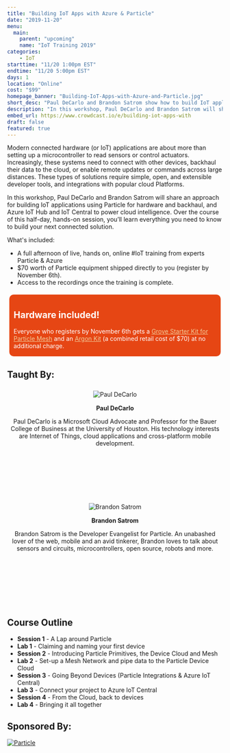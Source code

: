 ```yaml
---
title: "Building IoT Apps with Azure & Particle"
date: "2019-11-20"
menu:
  main:
    parent: "upcoming"
    name: "IoT Training 2019"
categories:
    - IoT
starttime: "11/20 1:00pm EST"
endtime: "11/20 5:00pm EST"
days: 1
location: "Online"
cost: "$99"
homepage_banner: "Building-IoT-Apps-with-Azure-and-Particle.jpg"
short_desc: "Paul DeCarlo and Brandon Satrom show how to build IoT applications using Particle devices and Azure IoT Hub and IoT Central for cloud intelligence."
description: "In this workshop, Paul DeCarlo and Brandon Satrom will share one approach for building IoT applications: using Particle for hardware and backhaul, and Azure IoT Hub and IoT Central to power cloud intelligence."
embed_url: https://www.crowdcast.io/e/building-iot-apps-with
draft: false
featured: true
---
```


<style>
.speaker {
    text-align: center;
    margin: 25px 0 0 0;
}
.speaker h4 {
    margin-top: 15px;
    margin-bottom: 5px;
}
.speaker p {
    margin-bottom: 5px;
    text-transform: none;
}
.speaker img:hover {
    opacity: .7;
}
.speaker .speaker-bio {
    min-height: 125px;
}
.social-block {
    list-style-type: none;
    padding: 0;
}
.social-block li {
    display: inline-block;
}
.social-block li a {
    display: inline-block;
    height: 32px;
    width: 32px;
    color: #4e4e4e;
}
.social-block li a i {
    font-size: 1.5em;
}
.social-block li a:hover, .social-block li a:focus {
    color: #000;
}
</style>

Modern connected hardware (or IoT) applications are about more than setting up a microcontroller to read sensors or control actuators. Increasingly, these systems need to connect with other devices, backhaul their data to the cloud, or enable remote updates or commands across large distances. These types of solutions require simple, open, and extensible developer tools, and integrations with popular cloud Platforms.

In this workshop, Paul DeCarlo and Brandon Satrom will share an approach for building IoT applications using Particle for hardware and backhaul, and Azure IoT Hub and IoT Central to power cloud intelligence. Over the course of this half-day, hands-on session, you’ll learn everything you need to know to build your next connected solution.

What's included:

* A full afternoon of live, hands on, online #IoT training from experts Particle & Azure
* $70 worth of Particle equipment shipped directly to you (register by November 6th).
* Access to the recordings once the training is complete.

<div style="background-color: #e64614; color: #FFF; margin: 20px 5px 5px 5px; padding: 5px 10px 2px 10px;border-radius: 10px;">

<h2 style="color: #FFF;">Hardware included!</h2>

<p>Everyone who registers by November 6th gets a <a href="https://store.particle.io/products/grove-starter-kit" style="color: #f0cc9b; text-decoration:underline;">Grove Starter Kit for Particle Mesh</a> and an <a href="https://store.particle.io/collections/wifi/products/argon-kit" style="color: #f0cc9b; text-decoration:underline;">Argon Kit</a> (a combined retail cost of $70) at no additional charge.</p>

</div>

## Taught By:

<section class="section speakers" style="margin-bottom: 0px;">
    <div class="container">
      <div class="row">
            <div class="col-md-6 col-sm-6">
                <div class="speaker">
                    <figure>
                        <img alt="Paul DeCarlo" class="img-responsive center-block" src="/img/speakers/pauldecarlo.png">
                    </figure>
                    <h4>Paul DeCarlo</h4>
                    <div class="speaker-bio"><p>Paul DeCarlo is a Microsoft Cloud Advocate and Professor for the Bauer College of Business at the University of Houston. His technology interests are Internet of Things, cloud applications and cross-platform mobile development.</p></div>
                    <ul class="social-block">
                        <li><a class="social social-twitter" href="https://twitter.com/pjdecarlo" target="_blank" aria-label="twitter" style="float:left;"><i class="ui-twitter"></i></a></li>
                        <li><a class="social social-github" href="https://github.com/toolboc" target="_blank" aria-label="github" style="float:left;"><i class="ui-github"></i></a></li>
                    </ul>
                </div>
            </div>
            <div class="col-md-6 col-sm-6">
                <div class="speaker">
                    <figure>
                        <img alt="Brandon Satrom" class="img-responsive center-block" src="/img/speakers/brandonsatrom.jpg">
                    </figure>
                    <h4>Brandon Satrom</h4>
                    <div class="speaker-bio"><p>
Brandon Satrom is the Developer Evangelist for Particle. An unabashed lover of the web, mobile and an avid tinkerer, Brandon loves to talk about sensors and circuits, microcontrollers, open source, robots and more.</p></div>
                    <ul class="social-block">
                        <li><a class="social social-twitter" href="https://twitter.com/BrandonSatrom" target="_blank" aria-label="twitter" style="float:left;"><i class="ui-twitter"></i></a></li>
                        <li><a class="social social-github" href="https://github.com/bsatrom" target="_blank" aria-label="github" style="float:left;"><i class="ui-github"></i></a></li>
                    </ul>
                </div>
            </div>
          </div>
    </div>
</section>

## Course Outline

- **Session 1** - A Lap around Particle
- **Lab 1** - Claiming and naming your first device
- **Session 2** - Introducing Particle Primitives, the Device Cloud and Mesh
- **Lab 2** - Set-up a Mesh Network and pipe data to the Particle Device Cloud
- **Session 3** - Going Beyond Devices (Particle Integrations & Azure IoT Central)
- **Lab 3** - Connect your project to Azure IoT Central
- **Session 4** - From the Cloud, back to devices
- **Lab 4** - Bringing it all together

## Sponsored By:

[![Particle](/img/banners/Particle.png)](https://www.particle.io/)

